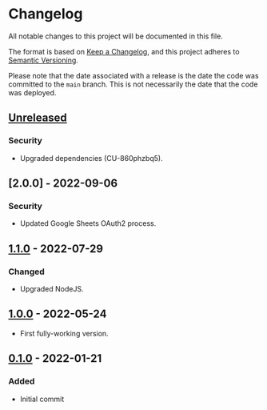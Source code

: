 # Changelog

All notable changes to this project will be documented in this file.

The format is based on [Keep a Changelog](https://keepachangelog.com/en/1.0.0/),
and this project adheres to [Semantic Versioning](https://semver.org/spec/v2.0.0.html).

Please note that the date associated with a release is the date the code
was committed to the `main` branch. This is not necessarily the date that
the code was deployed.

## [Unreleased]

### Security

- Upgraded dependencies (CU-860phzbq5).

## [2.0.0] - 2022-09-06

### Security

- Updated Google Sheets OAuth2 process.

## [1.1.0] - 2022-07-29

### Changed

- Upgraded NodeJS.

## [1.0.0] - 2022-05-24

- First fully-working version.

## [0.1.0] - 2022-01-21

### Added

- Initial commit

[unreleased]: https://github.com/bravetechnologycoop/brave-app-reporting/compare/v1.1.0...HEAD
[1.1.0]: https://github.com/bravetechnologycoop/brave-app-reporting/compare/v1.0.0...1.1.0
[1.0.0]: https://github.com/bravetechnologycoop/brave-app-reporting/compare/v0.1.0...1.0.0
[0.1.0]: https://github.com/bravetechnologycoop/brave-app-reporting/releases/tag/v0.1.0
